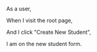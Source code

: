 As a user,

When I visit the root page,

And I click "Create New Student",

I am on the new student form.
